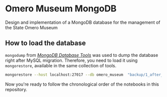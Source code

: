# Omero Museum MongoDB
Design and implementation of a MongoDB database for the management of the State Omero Museum


## How to load the database
`mongodump` from [*MongoDB Database Tools*](https://www.mongodb.com/docs/database-tools/) was used to dump the database right after MySQL migration. Therefore, you need to load it using `mongorestore`, available in the same collection of tools.

```sh
mongorestore --host localhost:27017 --db omero_museum  "backup/1_after_migration/"
```

Now you're ready to follow the chronological order of the notebooks in this repository.